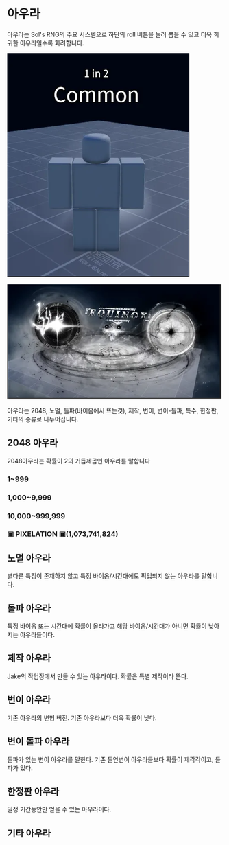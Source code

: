 # 아우라

<p> 아우라는 Sol's RNG의 주요 시스템으로 하단의 roll 버튼을 눌러 뽑을 수 있고 더욱 희귀한 아우라일수록 화려합니다.</p>

![](image/aura/arua2.PNG)  
  
![확률이 가장 낮은 아우라와 가장 높은 아우라의 차이](image/aura/arua3.PNG)

<p> 아우라는 2048, 노멀, 돌파(바이옴에서 뜨는것), 제작, 변이, 변이-돌파, 특수, 한정판, 기타의 종류로 나누어집니다.

## 2048 아우라
2048아우라는 확률이 2의 거듭제곱인 아우라를 말합니다

### 1~999
### 1,000~9,999
### 10,000~999,999
###  ▣ PIXELATION ▣(1,073,741,824)

## 노멀 아우라
별다른 특징이 존재하지 않고 특정 바이옴/시간대에도 픽업되지 않는 아우라를 말합니다.

## 돌파 아우라
특정 바이옴 또는 시간대에 확률이 올라가고 해당 바이옴/시간대가 아니면 확률이 낮아지는 아우라들이다.

## 제작 아우라
Jake의 작업장에서 만들 수 있는 아우라이다. 확률은 특별 제작이라 뜬다.

## 변이 아우라
기존 아우라의 변형 버전. 기존 아우라보다 더욱 확률이 낮다.

## 변이 돌파 아우라
돌파가 있는 변이 아우라를 말한다. 기존 돌연변이 아우라들보다 확률이 제각각이고, 돌파가 있다.

## 한정판 아우라
일정 기간동안만 얻을 수 있는 아우라이다.

## 기타 아우라